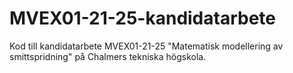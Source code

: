 # MVEX01-21-25-kandidatarbete
Kod till kandidatarbete MVEX01-21-25 "Matematisk modellering av smittspridning" på Chalmers tekniska högskola.

